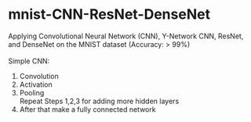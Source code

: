 # mnist-CNN-ResNet-DenseNet
Applying Convolutional Neural Network (CNN), Y-Network CNN, ResNet, and DenseNet on the MNIST dataset (Accuracy: > 99%)
<br><br>
Simple CNN:
1. Convolution
2. Activation
3. Pooling<br>
Repeat Steps 1,2,3 for adding more hidden layers
4. After that make a fully connected network
